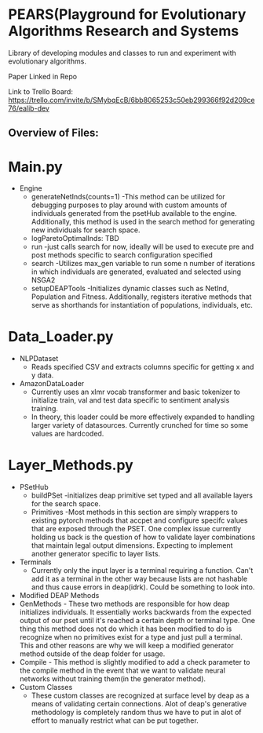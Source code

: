 # PEARS(Playground for Evolutionary Algorithms Research and Systems
Library of developing modules and classes to run and experiment with evolutionary algorithms.

Paper Linked in Repo

Link to Trello Board: https://trello.com/invite/b/SMybqEcB/6bb8065253c50eb299366f92d209ce76/ealib-dev


## Overview of Files:
# Main.py
  - Engine
    - generateNetInds(counts=1)
      -This method can be utilized for debugging purposes to play around with custom amounts of individuals generated from the psetHub available to the engine. Additionally, this method is used in the search method for generating new individuals for search space.
    - logParetoOptimalInds: TBD
    - run 
      -just calls search for now, ideally will be used to execute pre and post methods specific to search configuration specified
    - search
      -Utilizes max_gen variable to run some n number of iterations in which individuals are generated, evaluated and selected using NSGA2
    - setupDEAPTools
      -Initializes dynamic classes such as NetInd, Population and Fitness. Additionally, registers iterative methods that serve as shorthands for instantiation of populations, individuals, etc.

# Data_Loader.py
  - NLPDataset
    - Reads specified CSV and extracts columns specific for getting x and y data.
  - AmazonDataLoader
    - Currently uses an xlmr vocab transformer and basic tokenizer to initialize train, val and test data specific to sentiment analysis training.
    - In theory, this loader could be more effectively expanded to handling larger variety of datasources. Currently crunched for time so some values are hardcoded.

# Layer_Methods.py  
  - PSetHub
    - buildPSet
      -initializes deap primitive set typed and all available layers for the search space.
    - Primitives
      -Most methods in this section are simply wrappers to existing pytorch methods that accpet and configure specifc values that are exposed through the PSET. One complex issue currently holding us back is the question of how to validate layer combinations that maintain legal output dimensions. Expecting to implement another generator specific to layer lists. 
  - Terminals
    - Currently only the input layer is a terminal requiring a function. Can't add it as a terminal in the other way because lists are not hashable and thus cause errors in deap(idrk). Could be something to look into. 
  - Modified DEAP Methods
   - GenMethods
    - These two methods are responsible for how deap initializes individuals. It essentially works backwards from the expected output of our pset until it's reached a certain depth or terminal type. One thing this method does not do which it has been modified to do is recognize when no primitives exist for a type and just pull a terminal. This and other reasons are why we will keep a modified generator method outside of the deap folder for usage. 
   - Compile
    - This method is slightly modified to add a check parameter to the compile method in the event that we want to validate neural networks without training them(in the generator method).
  - Custom Classes
    - These custom classes are recognized at surface level by deap as a means of validating certain connections. Alot of deap's generative methodology is completely random thus we have to put in alot of effort to manually restrict what can be put together.   
